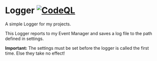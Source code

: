 # Logger [![CodeQL](https://github.com/juhu1705/Logger/actions/workflows/codeql-analysis.yml/badge.svg)](https://github.com/juhu1705/Logger/actions/workflows/codeql-analysis.yml)
A simple Logger for my projects.

This Logger reports to my Event Manager and saves a log file to the path defined in settings.

**Important:** The settings must be set before the logger is called the first time. Else they take no effect!
